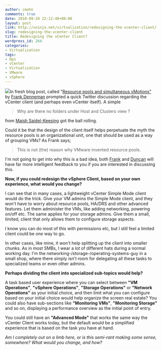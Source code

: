 ```yaml
---
author: cmohn
comments: true
date: 2010-09-20 22:12:48+00:00
layout: post
link: http://vninja.net/virtualization/redesigning-the-vcenter-client/
slug: redesigning-the-vcenter-client
title: Redesigning the vCenter Client?
wordpress_id: 264
categories:
- Virtualization
tags:
- Ops
- vCenter
- Virtualization
- VMware
- vSphere
---
```


![](/images/logos/vmware-logo.gif)In fresh blog post, called "[Resource pools and simultaneous vMotions"](http://frankdenneman.nl/2010/09/resource-pools-and-simultaneous-vmotions/) by [Frank Denneman](http://twitter.com/FrankDenneman) prompted a quick Twitter discussion regarding the vCenter client (and perhaps even vCenter itself). A simple


<blockquote>Why are there no folders under Host and Clusters view ?</blockquote>


from [Maish Saidel-Keesing](http://twitter.com/maishsk/status/25056375559) got the ball rolling.

Could it be that the design of the client itself helps perpetuate the myth the resource pools is an organizational unit, one that should be used as a way of grouping VMs? As Frank says;


<blockquote>This is not (the) reason why VMware invented resource pools.</blockquote>


I'm not going to get into why this is a bad idea, both [Frank](http://twitter.com/FrankDenneman) and [Duncan](http://twitter.com/DuncanYB) will have far more intelligent feedback to you if you are interested in discussing this.

**Now, if you could redesign the vSphere Client, based on your own experience, what would you change?** 

I can see that in many cases, a lightweight vCenter Simple Mode client would do the trick. Give your VM admins the Simple Mode client, and they won't have to worry about resource pools, HA/DRS and other advanced features. Let them administer the VMs, like adding networking, powering on/off etc. The same applies for your storage admins. Give them a small, limited, client that only allows them to configure storage aspects.

I know you can do most of this with permissions etc, but I still feel a limited client could be _one_ way to go.

In other cases, like mine, it won't help splitting up the client into smaller chunks. As in most SMBs, I wear a _lot_ of different hats during a normal working day. I'm the networking-/storage-/operating-systems-guy in a small shop, where there simply isn't room for delegating all these tasks to specialized teams or even other admins.

**Perhaps dividing the client into specialized sub-topics would help?** 

A task based user experience where you can select between **"VM Operations"**, **"vSphere Operations"**, **"Storage Operations"** or **"Network Operations"** as your initial choice, and then limit what you can configure based on your initial choice would help organize the screen real estate? You could also have sub-sections like **"Monitoring VMs"**, **"Monitoring Storage"** and so on, displaying a performance overview as the initial point of entry.

You could still have an **"Advanced Mode"** that works the same way the vCenter Client works today, but the default would be a simplified experience that is based on the task you have at hand.

_Am I completely out on a limb here, or is this semi-rant making some sense, somewhere? What would you change, and how?_
